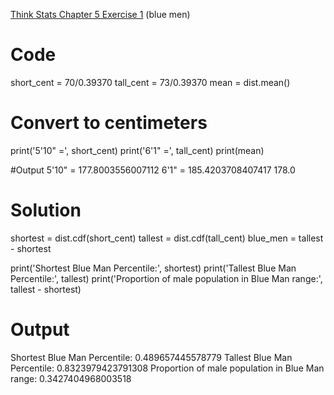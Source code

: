 [Think Stats Chapter 5 Exercise 1](http://greenteapress.com/thinkstats2/html/thinkstats2006.html#toc50) (blue men)

# Code
short_cent = 70/0.39370
tall_cent = 73/0.39370
mean = dist.mean()

# Convert to centimeters
print('5\'10" =', short_cent)
print('6\'1" =', tall_cent)
print(mean)

#Output
5'10" = 177.8003556007112
6'1" = 185.4203708407417
178.0

# Solution
shortest = dist.cdf(short_cent)
tallest = dist.cdf(tall_cent)
blue_men = tallest - shortest

print('Shortest Blue Man Percentile:', shortest)
print('Tallest Blue Man Percentile:', tallest)
print('Proportion of male population in Blue Man range:', tallest - shortest)

# Output
Shortest Blue Man Percentile: 0.489657445578779
Tallest Blue Man Percentile: 0.8323979423791308
Proportion of male population in Blue Man range: 0.3427404968003518